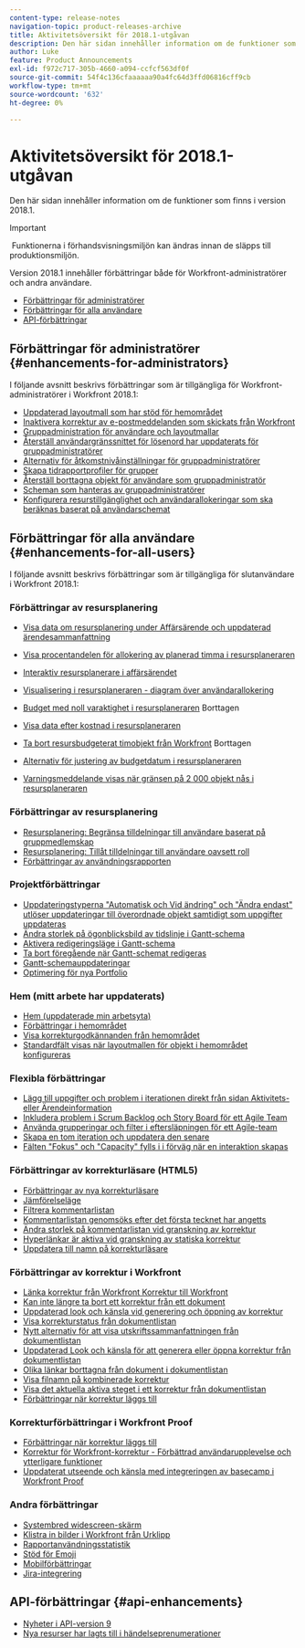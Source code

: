 ```yaml
---
content-type: release-notes
navigation-topic: product-releases-archive
title: Aktivitetsöversikt för 2018.1-utgåvan
description: Den här sidan innehåller information om de funktioner som finns i version 2018.1.
author: Luke
feature: Product Announcements
exl-id: f972c717-305b-4660-a094-ccfcf563df0f
source-git-commit: 54f4c136cfaaaaaa90a4fc64d3ffd06816cff9cb
workflow-type: tm+mt
source-wordcount: '632'
ht-degree: 0%

---
```


# Aktivitetsöversikt för 2018.1-utgåvan

Den här sidan innehåller information om de funktioner som finns i version 2018.1.  

>[!IMPORTANT]
>
> Funktionerna i förhandsvisningsmiljön kan ändras innan de släpps till produktionsmiljön.

Version 2018.1 innehåller förbättringar både för Workfront-administratörer och andra användare.

* [Förbättringar för administratörer](#enhancements-for-administrators)
* [Förbättringar för alla användare](#enhancements-for-all-users)
* [API-förbättringar](#api-enhancements)

## Förbättringar för administratörer {#enhancements-for-administrators}

I följande avsnitt beskrivs förbättringar som är tillgängliga för Workfront-administratörer i Workfront 2018.1:

* [Uppdaterad layoutmall som har stöd för hemområdet](../../../../product-announcements/product-releases/quarterly-release-archive/2018.1-release-activity/2018.1-beta-1-release-activity.md#updated-layout-template-to-support-the-home-area)
* [Inaktivera korrektur av e-postmeddelanden som skickats från Workfront](../../../../product-announcements/product-releases/quarterly-release-archive/2018.1-release-activity/2018.1-beta-1-release-activity.md#disable-proofing-email-notifications)
* [Gruppadministration för användare och layoutmallar](../../../../product-announcements/product-releases/quarterly-release-archive/2018.1-release-activity/2018.1-beta-2-release-activity.md#group-administration-for-users-and-layout-templates)
* [Återställ användargränssnittet för lösenord har uppdaterats för gruppadministratörer](../../../../product-announcements/product-releases/quarterly-release-archive/2018.1-release-activity/2018.1-beta-3-release-activity.md#reset-password-ui-updated-for-group-administrators)
* [Alternativ för åtkomstnivåinställningar för gruppadministratörer](../../../../product-announcements/product-releases/quarterly-release-archive/2018.1-release-activity/2018.1-beta-3-release-activity.md#access-level-setup-options-for-group-administrators)
* [Skapa tidrapportprofiler för grupper](../../../../product-announcements/product-releases/quarterly-release-archive/2018.1-release-activity/2018.1-beta-3-release-activity.md#create-timesheet-profiles-for-groups)
* [Återställ borttagna objekt för användare som gruppadministratör](../../../../product-announcements/product-releases/quarterly-release-archive/2018.1-release-activity/2018.1-beta-3-release-activity.md#recover-deleted-items-for-users-as-a-group-administrator)
* [Scheman som hanteras av gruppadministratörer](../../../../product-announcements/product-releases/quarterly-release-archive/2018.1-release-activity/2018.1-beta-4-release-activity.md#schedules-managed-by-group-administrators) 
* [Konfigurera resurstillgänglighet och användarallokeringar som ska beräknas baserat på användarschemat](../../../../product-announcements/product-releases/quarterly-release-archive/2018.1-release-activity/2018.1-beta-final-release-activity.md#configure-resource-availability-and-user-allocations)

## Förbättringar för alla användare {#enhancements-for-all-users}

I följande avsnitt beskrivs förbättringar som är tillgängliga för slutanvändare i Workfront 2018.1:

### Förbättringar av resursplanering

* [Visa data om resursplanering under Affärsärende och uppdaterad ärendesammanfattning](../../../../product-announcements/product-releases/quarterly-release-archive/2018.1-release-activity/2018.1-beta-1-release-activity.md#display-resource-planner-data-under-the-business-case)
* [Visa procentandelen för allokering av planerad timma i resursplaneraren](../../../../product-announcements/product-releases/quarterly-release-archive/2018.1-release-activity/2018.1-beta-1-release-activity.md#display-the-percentage-of-planned-hour-allocation-in-the-resource-planner)
* [Interaktiv resursplanerare i affärsärendet](../../../../product-announcements/product-releases/quarterly-release-archive/2018.1-release-activity/2018.1-beta-2-release-activity.md#interactive-resource-planner-in-the-business-case)
* [Visualisering i resursplaneraren - diagram över användarallokering](../../../../product-announcements/product-releases/quarterly-release-archive/2018.1-release-activity/2018.1-beta-2-release-activity.md#visualization-in-the-resource-planner) 
* [Budget med noll varaktighet i resursplaneraren](../../../../product-announcements/product-releases/quarterly-release-archive/2018.1-release-activity/2018.1-beta-3-release-activity.md#budget-with-zero-duration-in-the-resource-planner)  Borttagen

* [Visa data efter kostnad i resursplaneraren](../../../../product-announcements/product-releases/quarterly-release-archive/2018.1-release-activity/2018.1-beta-3-release-activity.md#show-data-by-cost-in-the-resource-planner)
* [Ta bort resursbudgeterat timobjekt från Workfront](../../../../product-announcements/product-releases/quarterly-release-archive/2018.1-release-activity/2018.1-beta-4-release-activity.md#remove-resource-budgeted-hour-object-from-workfront)  Borttagen

* [Alternativ för justering av budgetdatum i resursplaneraren](../../../../product-announcements/product-releases/quarterly-release-archive/2018.1-release-activity/2018.1-beta-4-release-activity.md#budget-date-adjustment-option-in-the-resource-planner) 
* [Varningsmeddelande visas när gränsen på 2 000 objekt nås i resursplaneraren](../../../../product-announcements/product-releases/quarterly-release-archive/2018.1-release-activity/2018.1-beta-final-release-activity.md#warning-message-displays-when-the-2000-item-limit-is-reached)

### Förbättringar av resursplanering

* [Resursplanering: Begränsa tilldelningar till användare baserat på gruppmedlemskap](../../../../product-announcements/product-releases/quarterly-release-archive/2018.1-release-activity/2018.1-beta-4-release-activity.md#restrict-assignments-to-users-based-on-group) 
* [Resursplanering: Tillåt tilldelningar till användare oavsett roll](../../../../product-announcements/product-releases/quarterly-release-archive/2018.1-release-activity/2018.1-beta-4-release-activity.md#allow-assignments-to-users-regardless-of-role) 
* [Förbättringar av användningsrapporten](../../../../product-announcements/product-releases/quarterly-release-archive/2018.1-release-activity/2018.1-beta-4-release-activity.md#utilization-report-improvements) 

### Projektförbättringar

* [Uppdateringstyperna &quot;Automatisk och Vid ändring&quot; och &quot;Ändra endast&quot; utlöser uppdateringar till överordnade objekt samtidigt som uppgifter uppdateras](../../../../product-announcements/product-releases/quarterly-release-archive/2018.1-release-activity/2018.1-beta-1-release-activity.md#update-types-trigger-updates-to-the-parent-object)
* [Ändra storlek på ögonblicksbild av tidslinje i Gantt-schema](../../../../product-announcements/product-releases/quarterly-release-archive/2018.1-release-activity/2018.1-beta-2-release-activity.md#resize-timeline-snapshot-on-the-gantt-chart)
* [Aktivera redigeringsläge i Gantt-schema](../../../../product-announcements/product-releases/quarterly-release-archive/2018.1-release-activity/2018.1-beta-3-release-activity.md#enable-edit-mode-in-gantt) 
* [Ta bort föregående när Gantt-schemat redigeras](../../../../product-announcements/product-releases/quarterly-release-archive/2018.1-release-activity/2018.1-beta-3-release-activity.md#remove-predecessors-when-editing-the-gantt-chart)
* [Gantt-schemauppdateringar](../../../../product-announcements/product-releases/quarterly-release-archive/2018.1-release-activity/2018.1-beta-4-release-activity.md#gantt-chart-updates) 
* [Optimering för nya Portfolio](../../../../product-announcements/product-releases/quarterly-release-archive/2018.1-release-activity/2018.1-beta-4-release-activity.md#new-portfolio-optimizer) 

### Hem (mitt arbete har uppdaterats)

* [Hem (uppdaterade min arbetsyta)](../../../../product-announcements/product-releases/quarterly-release-archive/2018.1-release-activity/2018.1-beta-1-release-activity.md#home-area)
* [Förbättringar i hemområdet](../../../../product-announcements/product-releases/quarterly-release-archive/2018.1-release-activity/2018.1-beta-2-release-activity.md#improvements-in-the-home-area)
* [Visa korrekturgodkännanden från hemområdet](../../../../product-announcements/product-releases/quarterly-release-archive/2018.1-release-activity/2018.1-beta-3-release-activity.md#view-proof-approvals-from-the-home-area)
* [Standardfält visas när layoutmallen för objekt i hemområdet konfigureras](../../../../product-announcements/product-releases/quarterly-release-archive/2018.1-release-activity/2018.1-beta-3-release-activity.md#default-fields-are-displayed-when-configuring-the-layout-template-for-the-home-area)

### Flexibla förbättringar

* [Lägg till uppgifter och problem i iterationen direkt från sidan Aktivitets- eller Ärendeinformation](../../../../product-announcements/product-releases/quarterly-release-archive/2018.1-release-activity/2018.1-beta-3-release-activity.md#add-tasks-and-issues-to-the-iteration-directly-from-the-task-or-issue)
* [Inkludera problem i Scrum Backlog och Story Board för ett Agile Team](../../../../product-announcements/product-releases/quarterly-release-archive/2018.1-release-activity/2018.1-beta-3-release-activity.md#include-issues-on-the-scrum-backlog)
* [Använda grupperingar och filter i eftersläpningen för ett Agile-team](../../../../product-announcements/product-releases/quarterly-release-archive/2018.1-release-activity/2018.1-beta-3-release-activity.md#apply-groupings-and-filters-to-the-backlog)
* [Skapa en tom iteration och uppdatera den senare](../../../../product-announcements/product-releases/quarterly-release-archive/2018.1-release-activity/2018.1-beta-3-release-activity.md#create-a-blank-iteration-and-update-it-later)
* [Fälten &quot;Fokus&quot; och &quot;Capacity&quot; fylls i i förväg när en interaktion skapas](../../../../product-announcements/product-releases/quarterly-release-archive/2018.1-release-activity/2018.1-beta-3-release-activity.md#focus-and-capacity-fields-are-prepopulated)

### Förbättringar av korrekturläsare (HTML5)

* [Förbättringar av nya korrekturläsare](../../../../product-announcements/product-releases/quarterly-release-archive/2018.1-release-activity/2018.1-beta-2-release-activity.md#html5-proofing-viewer-improvements) 
* [Jämförelseläge](../../../../product-announcements/product-releases/quarterly-release-archive/2018.1-release-activity/2018.1-beta-3-release-activity.md#compare-mode)
* [Filtrera kommentarlistan](../../../../product-announcements/product-releases/quarterly-release-archive/2018.1-release-activity/2018.1-beta-3-release-activity.md#filter-comment-list)
* [Kommentarlistan genomsöks efter det första tecknet har angetts](../../../../product-announcements/product-releases/quarterly-release-archive/2018.1-release-activity/2018.1-beta-3-release-activity.md#comment-list-is-searched-after-first-character)
* [Ändra storlek på kommentarlistan vid granskning av korrektur](../../../../product-announcements/product-releases/quarterly-release-archive/2018.1-release-activity/2018.1-beta-4-release-activity.md#resize-the-comment-list-when-reviewing-proofs) 
* [Hyperlänkar är aktiva vid granskning av statiska korrektur](../../../../product-announcements/product-releases/quarterly-release-archive/2018.1-release-activity/2018.1-beta-4-release-activity.md#hyperlinks-are-active-when-reviewing-static-proofs) 
* [Uppdatera till namn på korrekturläsare](../../../../product-announcements/product-releases/quarterly-release-archive/2018.1-release-activity/2018.1-beta-final-release-activity.md#proofing-viewer-names-have-been-updated) 

### Förbättringar av korrektur i Workfront

* [Länka korrektur från Workfront Korrektur till Workfront](../../../../product-announcements/product-releases/quarterly-release-archive/2018.1-release-activity/2018.1-beta-3-release-activity.md#link-proofs-from-workfront-proof-to-workfront)
* [Kan inte längre ta bort ett korrektur från ett dokument](../../../../product-announcements/product-releases/quarterly-release-archive/2018.1-release-activity/2018.1-beta-3-release-activity.md#can-no-longer-remove-a-proof-from-a-document)
* [Uppdaterad look och känsla vid generering och öppning av korrektur](../../../../product-announcements/product-releases/quarterly-release-archive/2018.1-release-activity/2018.1-beta-3-release-activity.md#updated-look-and-feel-when-generating-and-opening-proofs)
* [Visa korrekturstatus från dokumentlistan](../../../../product-announcements/product-releases/quarterly-release-archive/2018.1-release-activity/2018.1-beta-4-release-activity.md#view-proof-progress-from-the-document-list)
* [Nytt alternativ för att visa utskriftssammanfattningen från dokumentlistan](../../../../product-announcements/product-releases/quarterly-release-archive/2018.1-release-activity/2018.1-beta-4-release-activity.md#new-option-to-view-the-print-summary-from-the-document-list) 
* [Uppdaterad Look och känsla för att generera eller öppna korrektur från dokumentlistan](../../../../product-announcements/product-releases/quarterly-release-archive/2018.1-release-activity/2018.1-beta-4-release-activity.md#updated-look-and-feel-for-generating-or-opening-the-proof-from-document-list) 
* [Olika länkar borttagna från dokument i dokumentlistan](../../../../product-announcements/product-releases/quarterly-release-archive/2018.1-release-activity/2018.1-beta-4-release-activity.md#various-links-removed-from-the-document-list) 
* [Visa filnamn på kombinerade korrektur](../../../../product-announcements/product-releases/quarterly-release-archive/2018.1-release-activity/2018.1-beta-4-release-activity.md#view-file-names-on-combined-proofs) 
* [Visa det aktuella aktiva steget i ett korrektur från dokumentlistan](../../../../product-announcements/product-releases/quarterly-release-archive/2018.1-release-activity/2018.1-beta-4-release-activity.md#view-the-current-active-stage-of-a-proof-from-the-document-list) 
* [Förbättringar när korrektur läggs till](../../../../product-announcements/product-releases/quarterly-release-archive/2018.1-release-activity/2018.1-beta-4-release-activity.md#improvements-when-adding-proofs) 

### Korrekturförbättringar i Workfront Proof

* [Förbättringar när korrektur läggs till](../../../../product-announcements/product-releases/quarterly-release-archive/2018.1-release-activity/2018.1-beta-4-release-activity.md#improvements-when-adding-proofs) 
* [Korrektur för Workfront-korrektur - Förbättrad användarupplevelse och ytterligare funktioner](../../../../product-announcements/product-releases/quarterly-release-archive/2018.1-release-activity/2018.1-beta-4-release-activity.md#proof-creation-in-workfront-proof) 
* [Uppdaterat utseende och känsla med integreringen av basecamp i Workfront Proof](../../../../product-announcements/product-releases/quarterly-release-archive/2018.1-release-activity/2018.1-beta-4-release-activity.md#updated-look-and-feel-with-basecamp-integration-in-workfront-proof) 

### Andra förbättringar

* [Systembred widescreen-skärm](../../../../product-announcements/product-releases/quarterly-release-archive/2018.1-release-activity/2018.1-beta-2-release-activity.md#system-wide-widescreen-display)
* [Klistra in bilder i Workfront från Urklipp](../../../../product-announcements/product-releases/quarterly-release-archive/2018.1-release-activity/2018.1-beta-4-release-activity.md#paste-documents-to-workfront-from-the-clipboard) 
* [Rapportanvändningsstatistik](../../../../product-announcements/product-releases/quarterly-release-archive/2018.1-release-activity/2018.1-beta-4-release-activity.md#report-usage-statistics) 
* [Stöd för Emoji](../../../../product-announcements/product-releases/quarterly-release-archive/2018.1-release-activity/2018.1-beta-4-release-activity.md#emoji-support) 
* [Mobilförbättringar](../../../../product-announcements/product-releases/quarterly-release-archive/2018.1-release-activity/2018.1-beta-final-release-activity.md#mobile-enhancements) 
* [Jira-integrering](../../../../product-announcements/product-releases/quarterly-release-archive/2018.1-release-activity/2018.1-beta-final-release-activity.md#jira-integration) 

## API-förbättringar {#api-enhancements}

* [Nyheter i API-version 9](../../../../wf-api/api/new-api-version-9.md) 
* [Nya resurser har lagts till i händelseprenumerationer](../../../../product-announcements/product-releases/quarterly-release-archive/2018.1-release-activity/2018.1-beta-1-release-activity.md#new-resources-added-to-event-subscriptions)
